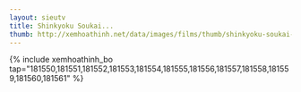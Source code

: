 ```yaml
---
layout: sieutv
title: Shinkyoku Soukai...
thumb: http://xemhoathinh.net/data/images/films/thumb/shinkyoku-soukai-polyphonica-crimson-s-shinkyoku-soukai-polyphonica-crimson-s-2009.jpg
---
```

{% include xemhoathinh_bo tap="181550,181551,181552,181553,181554,181555,181556,181557,181558,181559,181560,181561" %} 
